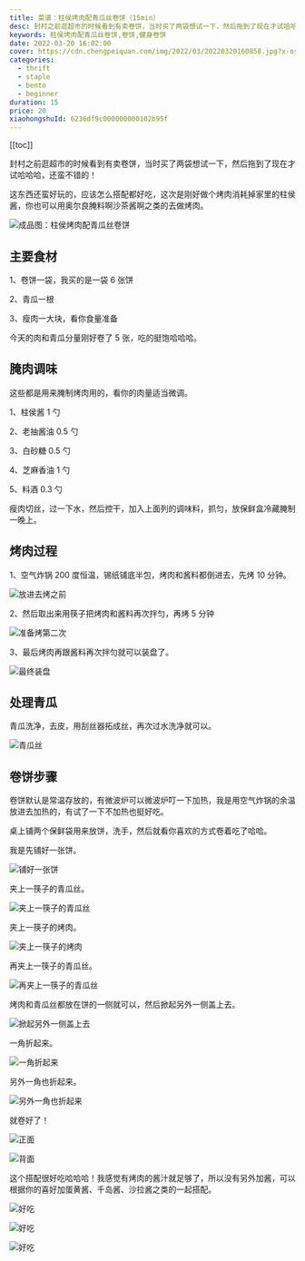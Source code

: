 ```yaml
---
title: 菜谱：柱侯烤肉配青瓜丝卷饼（15min）
desc: 封村之前逛超市的时候看到有卖卷饼，当时买了两袋想试一下，然后拖到了现在才试哈哈哈，还蛮不错的！这东西还蛮好玩的，应该怎么搭配都好吃，这次是刚好做个烤肉消耗掉家里的柱侯酱，你也可以用奥尔良腌料啊沙茶酱啊之类的去做烤肉。
keywords: 柱侯烤肉配青瓜丝卷饼,卷饼,健身卷饼
date: 2022-03-20 16:02:00
cover: https://cdn.chengpeiquan.com/img/2022/03/20220320160858.jpg?x-oss-process=image/interlace,1
categories:
  - thrift
  - staple
  - bento
  - beginner
duration: 15
price: 20
xiaohongshuId: 6236df9c000000000102b95f
---
```


[[toc]]

封村之前逛超市的时候看到有卖卷饼，当时买了两袋想试一下，然后拖到了现在才试哈哈哈，还蛮不错的！

这东西还蛮好玩的，应该怎么搭配都好吃，这次是刚好做个烤肉消耗掉家里的柱侯酱，你也可以用奥尔良腌料啊沙茶酱啊之类的去做烤肉。

![成品图：柱侯烤肉配青瓜丝卷饼](https://cdn.chengpeiquan.com/img/2022/03/20220320160922.jpg?x-oss-process=image/interlace,1)

## 主要食材

1、卷饼一袋，我买的是一袋 6 张饼

2、青瓜一根

3、瘦肉一大块，看你食量准备

今天的肉和青瓜分量刚好卷了 5 张，吃的挺饱哈哈哈。

## 腌肉调味

这些都是用来腌制烤肉用的，看你的肉量适当微调。

1、柱侯酱 1 勺

2、老抽酱油 0.5 勺

3、白砂糖 0.5 勺

4、芝麻香油 1 勺

5、料酒 0.3 勺

瘦肉切丝，过一下水，然后控干，加入上面列的调味料，抓匀，放保鲜盒冷藏腌制一晚上。

## 烤肉过程

1、空气炸锅 200 度恒温，锡纸铺底半包，烤肉和酱料都倒进去，先烤 10 分钟。

![放进去烤之前](https://cdn.chengpeiquan.com/img/2022/03/20220320160911.jpg?x-oss-process=image/interlace,1)

2、然后取出来用筷子把烤肉和酱料再次拌匀，再烤 5 分钟

![准备烤第二次](https://cdn.chengpeiquan.com/img/2022/03/20220320160912.jpg?x-oss-process=image/interlace,1)

3、最后烤肉再跟酱料再次拌匀就可以装盘了。

![最终装盘](https://cdn.chengpeiquan.com/img/2022/03/20220320160913.jpg?x-oss-process=image/interlace,1)

## 处理青瓜

青瓜洗净，去皮，用刮丝器拓成丝，再次过水洗净就可以。

![青瓜丝](https://cdn.chengpeiquan.com/img/2022/03/20220320160914.jpg?x-oss-process=image/interlace,1)

## 卷饼步骤

卷饼默认是常温存放的，有微波炉可以微波炉叮一下加热，我是用空气炸锅的余温放进去加热的，有试了一下不加热也挺好吃。

桌上铺两个保鲜袋用来放饼，洗手，然后就看你喜欢的方式卷着吃了哈哈。

我是先铺好一张饼。

![铺好一张饼](https://cdn.chengpeiquan.com/img/2022/03/20220320160915.jpg?x-oss-process=image/interlace,1)

夹上一筷子的青瓜丝。

![夹上一筷子的青瓜丝](https://cdn.chengpeiquan.com/img/2022/03/20220320160916.jpg?x-oss-process=image/interlace,1)

夹上一筷子的烤肉。

![夹上一筷子的烤肉](https://cdn.chengpeiquan.com/img/2022/03/20220320160917.jpg?x-oss-process=image/interlace,1)

再夹上一筷子的青瓜丝。

![再夹上一筷子的青瓜丝](https://cdn.chengpeiquan.com/img/2022/03/20220320160918.jpg?x-oss-process=image/interlace,1)

烤肉和青瓜丝都放在饼的一侧就可以，然后掀起另外一侧盖上去。

![掀起另外一侧盖上去](https://cdn.chengpeiquan.com/img/2022/03/20220320160919.jpg?x-oss-process=image/interlace,1)

一角折起来。

![一角折起来](https://cdn.chengpeiquan.com/img/2022/03/20220320160920.jpg?x-oss-process=image/interlace,1)

另外一角也折起来。

![另外一角也折起来](https://cdn.chengpeiquan.com/img/2022/03/20220320160921.jpg?x-oss-process=image/interlace,1)

就卷好了！

![正面](https://cdn.chengpeiquan.com/img/2022/03/20220320160922.jpg?x-oss-process=image/interlace,1)

![背面](https://cdn.chengpeiquan.com/img/2022/03/20220320160923.jpg?x-oss-process=image/interlace,1)

这个搭配很好吃哈哈哈！我感觉有烤肉的酱汁就足够了，所以没有另外加酱，可以根据你的喜好加蛋黄酱、千岛酱、沙拉酱之类的一起搭配。

![好吃](https://cdn.chengpeiquan.com/img/2022/03/20220320160924.jpg?x-oss-process=image/interlace,1)

![好吃](https://cdn.chengpeiquan.com/img/2022/03/20220320160925.jpg?x-oss-process=image/interlace,1)

![好吃](https://cdn.chengpeiquan.com/img/2022/03/20220320160926.jpg?x-oss-process=image/interlace,1)
